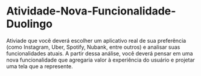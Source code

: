 # Atividade-Nova-Funcionalidade-Duolingo
Ativiade que você deverá escolher um aplicativo real de sua preferência (como Instagram, Uber, Spotify, Nubank, entre outros) e analisar suas funcionalidades atuais. A partir dessa análise, você deverá pensar em uma nova funcionalidade que agregaria valor à experiência do usuário e projetar uma tela que a represente.
